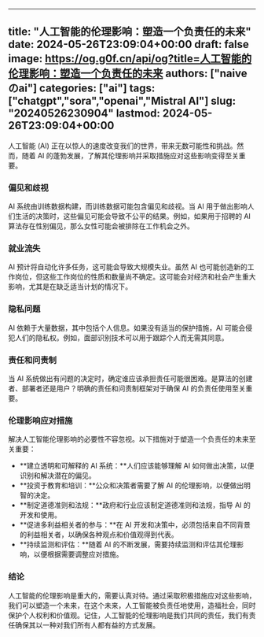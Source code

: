 
---
title: "人工智能的伦理影响：塑造一个负责任的未来"
date: 2024-05-26T23:09:04+00:00
draft: false
image: https://og.g0f.cn/api/og?title=人工智能的伦理影响：塑造一个负责任的未来
authors: ["naiveのai"]
categories: ["ai"]
tags: ["chatgpt","sora","openai","Mistral AI"]
slug: "20240526230904"
lastmod: 2024-05-26T23:09:04+00:00
---
人工智能 (AI) 正在以惊人的速度改变我们的世界，带来无数可能性和挑战。然而，随着 AI 的蓬勃发展，了解其伦理影响并采取措施应对这些影响变得至关重要。

### 偏见和歧视

AI 系统由训练数据构建，而训练数据可能包含偏见和歧视。当 AI 用于做出影响人们生活的决策时，这些偏见可能会导致不公平的结果。例如，如果用于招聘的 AI 算法存在性别偏见，那么女性可能会被排除在工作机会之外。

### 就业流失

AI 预计将自动化许多任务，这可能会导致大规模失业。虽然 AI 也可能创造新的工作岗位，但这些工作岗位的性质和数量尚不确定。这可能会对经济和社会产生重大影响，尤其是在缺乏适当计划的情况下。

### 隐私问题

AI 依赖于大量数据，其中包括个人信息。如果没有适当的保护措施，AI 可能会侵犯人们的隐私权。例如，面部识别技术可以用于跟踪个人而无需其同意。

### 责任和问责制

当 AI 系统做出有问题的决定时，确定谁应该承担责任可能很困难。是算法的创建者、部署者还是用户？明确的责任和问责制框架对于确保 AI 的负责任使用至关重要。

### 伦理影响应对措施

解决人工智能伦理影响的必要性不容忽视。以下措施对于塑造一个负责任的未来至关重要：

- **建立透明和可解释的 AI 系统：**人们应该能够理解 AI 如何做出决策，以便识别和解决潜在的偏见。
- **投资于教育和培训：**公众和决策者需要了解 AI 的伦理影响，以便做出明智的决定。
- **制定道德准则和法规：**政府和行业应该制定道德准则和法规，指导 AI 的开发和使用。
- **促进多利益相关者的参与：**在 AI 开发和决策中，必须包括来自不同背景的利益相关者，以确保各种观点和价值观得到代表。
- **持续监测和评估：**随着 AI 的不断发展，需要持续监测和评估其伦理影响，以便根据需要调整应对措施。

### 结论

人工智能的伦理影响是重大的，需要认真对待。通过采取积极措施应对这些影响，我们可以塑造一个未来，在这个未来，人工智能被负责任地使用，造福社会，同时保护个人权利和价值观。记住，人工智能的伦理影响是我们共同的责任，我们有责任确保其以一种对我们所有人都有益的方式发展。